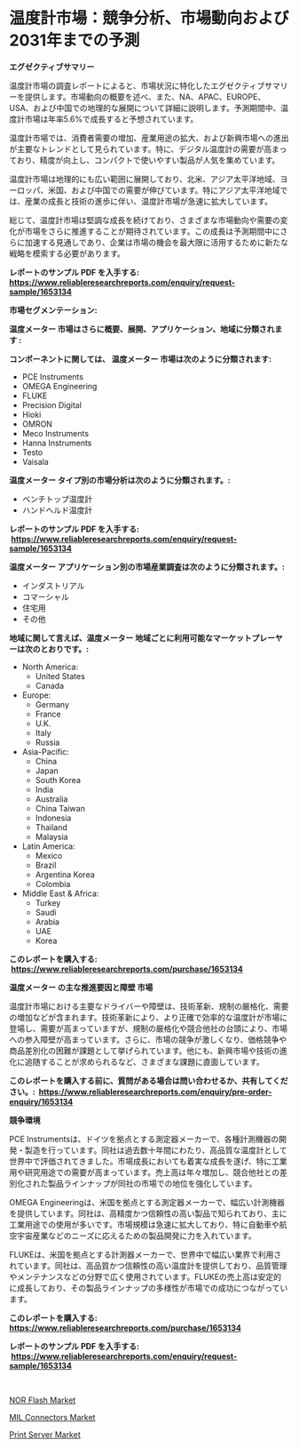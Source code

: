 <p><h1>温度計市場：競争分析、市場動向および2031年までの予測</h1></p><p><strong>エグゼクティブサマリー</strong></p>
<p><p>温度計市場の調査レポートによると、市場状況に特化したエグゼクティブサマリーを提供します。市場動向の概要を述べ、また、NA、APAC、EUROPE、USA、および中国での地理的な展開について詳細に説明します。予測期間中、温度計市場は年率5.6%で成長すると予想されています。</p><p>温度計市場では、消費者需要の増加、産業用途の拡大、および新興市場への進出が主要なトレンドとして見られています。特に、デジタル温度計の需要が高まっており、精度が向上し、コンパクトで使いやすい製品が人気を集めています。</p><p>温度計市場は地理的にも広い範囲に展開しており、北米、アジア太平洋地域、ヨーロッパ、米国、および中国での需要が伸びています。特にアジア太平洋地域では、産業の成長と技術の進歩に伴い、温度計市場が急速に拡大しています。</p><p>総じて、温度計市場は堅調な成長を続けており、さまざまな市場動向や需要の変化が市場をさらに推進することが期待されています。この成長は予測期間中にさらに加速する見通しであり、企業は市場の機会を最大限に活用するために新たな戦略を模索する必要があります。</p></p>
<p><strong>レポートのサンプル PDF を入手する: <a href="https://www.reliableresearchreports.com/enquiry/request-sample/1653134">https://www.reliableresearchreports.com/enquiry/request-sample/1653134</a></strong></p>
<p><strong>市場セグメンテーション:</strong></p>
<p><strong> 温度メーター 市場はさらに概要、展開、アプリケーション、地域に分類されます :</strong></p>
<p><strong>コンポーネントに関しては、 温度メーター 市場は次のように分類されます: &nbsp;</strong></p>
<p><ul><li>PCE Instruments</li><li>OMEGA Engineering</li><li>FLUKE</li><li>Precision Digital</li><li>Hioki</li><li>OMRON</li><li>Meco Instruments</li><li>Hanna Instruments</li><li>Testo</li><li>Vaisala</li></ul></p>
<p><strong> 温度メーター タイプ別の市場分析は次のように分類されます。:</strong></p>
<p><ul><li>ベンチトップ温度計</li><li>ハンドヘルド温度計</li></ul></p>
<p><strong>レポートのサンプル PDF を入手する: &nbsp;<a href="https://www.reliableresearchreports.com/enquiry/request-sample/1653134">https://www.reliableresearchreports.com/enquiry/request-sample/1653134</a></strong></p>
<p><strong> 温度メーター アプリケーション別の市場産業調査は次のように分類されます。:</strong></p>
<p><ul><li>インダストリアル</li><li>コマーシャル</li><li>住宅用</li><li>その他</li></ul></p>
<p><strong>地域に関して言えば、温度メーター 地域ごとに利用可能なマーケットプレーヤーは次のとおりです。:</strong></p>
<p><ul>
    <li>
        North America:
        <ul>
            <li>United States</li>
            <li>Canada</li>
        </ul>
    </li>
    <li>
        Europe:
        <ul>
            <li>Germany</li>
            <li>France</li>
            <li>U.K.</li>
            <li>Italy</li>
            <li>Russia</li>
        </ul>
    </li>
    <li>
        Asia-Pacific:
        <ul>
            <li>China</li>
            <li>Japan</li>
            <li>South Korea</li>
            <li>India</li>
            <li>Australia</li>
            <li>China Taiwan</li>
            <li>Indonesia</li>
            <li>Thailand</li>
            <li>Malaysia</li>
        </ul>
    </li>
    <li>
        Latin America:
        <ul>
            <li>Mexico</li>
            <li>Brazil</li>
            <li>Argentina Korea</li>
            <li>Colombia</li>
        </ul>
    </li>
    <li>
        Middle East & Africa:
        <ul>
            <li>Turkey</li>
            <li>Saudi</li>
            <li>Arabia</li>
            <li>UAE</li>
            <li>Korea</li>
        </ul>
    </li>
    </ul></p>
<p><strong>このレポートを購入する: &nbsp;<a href="https://www.reliableresearchreports.com/purchase/1653134">https://www.reliableresearchreports.com/purchase/1653134</a></strong></p>
<p><strong>温度メーター の主な推進要因と障壁 市場</strong></p>
<p><p>温度計市場における主要なドライバーや障壁は、技術革新、規制の厳格化、需要の増加などが含まれます。技術革新により、より正確で効率的な温度計が市場に登場し、需要が高まっていますが、規制の厳格化や競合他社の台頭により、市場への参入障壁が高まっています。さらに、市場の競争が激しくなり、価格競争や商品差別化の困難が課題として挙げられています。他にも、新興市場や技術の進化に追随することが求められるなど、さまざまな課題に直面しています。</p></p>
<p><strong>このレポートを購入する前に、質問がある場合は問い合わせるか、共有してください。:&nbsp; <a href="https://www.reliableresearchreports.com/enquiry/pre-order-enquiry/1653134">https://www.reliableresearchreports.com/enquiry/pre-order-enquiry/1653134</a></strong></p>
<p><strong>競争環境</strong></p>
<p><p>PCE Instrumentsは、ドイツを拠点とする測定器メーカーで、各種計測機器の開発・製造を行っています。同社は過去数十年間にわたり、高品質な温度計として世界中で評価されてきました。市場成長においても着実な成長を遂げ、特に工業用や研究用途での需要が高まっています。売上高は年々増加し、競合他社との差別化された製品ラインナップが同社の市場での地位を強化しています。</p><p>OMEGA Engineeringは、米国を拠点とする測定器メーカーで、幅広い計測機器を提供しています。同社は、高精度かつ信頼性の高い製品で知られており、主に工業用途での使用が多いです。市場規模は急速に拡大しており、特に自動車や航空宇宙産業などのニーズに応えるための製品開発に力を入れています。</p><p>FLUKEは、米国を拠点とする計測器メーカーで、世界中で幅広い業界で利用されています。同社は、高品質かつ信頼性の高い温度計を提供しており、品質管理やメンテナンスなどの分野で広く使用されています。FLUKEの売上高は安定的に成長しており、その製品ラインナップの多様性が市場での成功につながっています。</p></p>
<p><strong>このレポートを購入する: &nbsp; <a href="https://www.reliableresearchreports.com/purchase/1653134">https://www.reliableresearchreports.com/purchase/1653134</a></strong></p>
<p><strong>レポートのサンプル PDF を入手する: &nbsp;<a href="https://www.reliableresearchreports.com/enquiry/request-sample/1653134">https://www.reliableresearchreports.com/enquiry/request-sample/1653134</a></strong><strong></strong></p>
<p>&nbsp;</p>
<p><p><a href="https://github.com/zjyglelu/Market-Research-Report-List-2/blob/main/nor-flash-market.md">NOR Flash Market</a></p><p><a href="https://github.com/santosh758595/Market-Research-Report-List-3/blob/main/mil-connectors-market.md">MIL Connectors Market</a></p><p><a href="https://github.com/elizabethdagraca/Market-Research-Report-List-2/blob/main/print-server-market.md">Print Server Market</a></p></p>